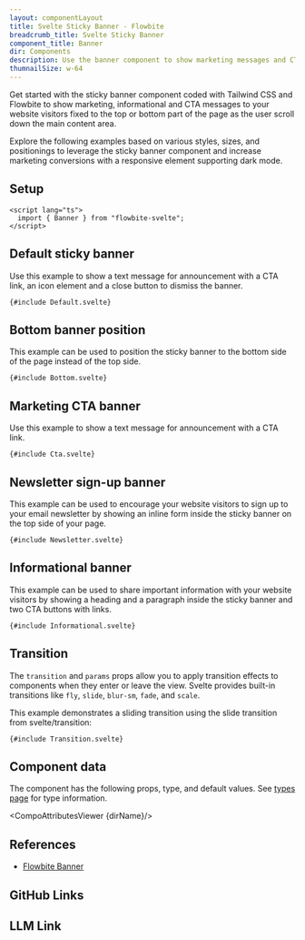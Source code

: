 ```yaml
---
layout: componentLayout
title: Svelte Sticky Banner - Flowbite
breadcrumb_title: Svelte Sticky Banner
component_title: Banner
dir: Components
description: Use the banner component to show marketing messages and CTA buttons at the top or bottom side of your website based on the utility classes from Tailwind CSS
thumnailSize: w-64
---
```


<script lang="ts">
  import { CompoAttributesViewer, GitHubCompoLinks, toKebabCase, LlmLink } from '../../utils'
  import { P, A } from '$lib'
  const dirName = toKebabCase(component_title)
</script>

Get started with the sticky banner component coded with Tailwind CSS and Flowbite to show marketing, informational and CTA messages to your website visitors fixed to the top or bottom part of the page as the user scroll down the main content area.

Explore the following examples based on various styles, sizes, and positionings to leverage the sticky banner component and increase marketing conversions with a responsive element supporting dark mode.

## Setup

```svelte example hideOutput
<script lang="ts">
  import { Banner } from "flowbite-svelte";
</script>
```

## Default sticky banner

Use this example to show a text message for announcement with a CTA link, an icon element and a close button to dismiss the banner.

```svelte example class="flex flex-col relative"
{#include Default.svelte}
```

## Bottom banner position

This example can be used to position the sticky banner to the bottom side of the page instead of the top side.

```svelte example class="flex flex-col relative"
{#include Bottom.svelte}
```

## Marketing CTA banner

Use this example to show a text message for announcement with a CTA link.

```svelte example class="flex flex-col relative"
{#include Cta.svelte}
```

## Newsletter sign-up banner

This example can be used to encourage your website visitors to sign up to your email newsletter by showing an inline form inside the sticky banner on the top side of your page.

```svelte example class="flex flex-col relative"
{#include Newsletter.svelte}
```

## Informational banner

This example can be used to share important information with your website visitors by showing a heading and a paragraph inside the sticky banner and two CTA buttons with links.

```svelte example class="flex flex-col relative"
{#include Informational.svelte}
```

## Transition

The `transition` and `params` props allow you to apply transition effects to components when they enter or leave the view. Svelte provides built-in transitions like `fly`, `slide`, `blur-sm`, `fade`, and `scale`.

This example demonstrates a sliding transition using the slide transition from svelte/transition:

```svelte example class="flex flex-col relative"
{#include Transition.svelte}
```

## Component data

The component has the following props, type, and default values. See [types page](/docs/pages/typescript) for type information.

<CompoAttributesViewer {dirName}/>

## References

- [Flowbite Banner](https://flowbite.com/docs/components/banner/)

## GitHub Links

<GitHubCompoLinks />

## LLM Link

<LlmLink />
